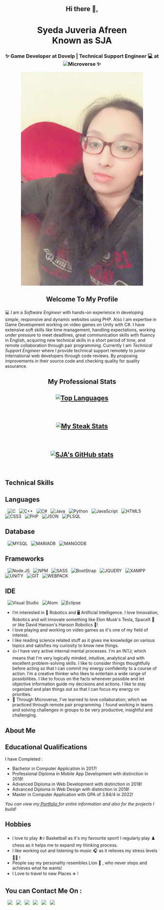 ### <h2 align="center">Hi there 👋,</h2>
### <h1 align="center">Syeda Juveria Afreen <br> Known as SJA</h1>
### <h3 align="center">✨ Game Developer at Dovelp | Technical Support Engineer 💻 at ![Microverse](https://img.shields.io/badge/Microverse-blueviolet) ✨</h3>

<p align="center">
  <img src="profile-pic.jpeg" width="400" height="700"/>
</p>

## <p align="center">Welcome To My Profile</p>

💻 I am a <i>Software Engineer</i> with hands-on experience in developing simple, responsive and dynamic websites using PHP. Also I am expertise in Game Development working on video games on Unity with C#. I have extensive soft skills like time management, handling expectations, working under pressure to meet deadlines, great communication skills with fluency in English, acquiring new technical skills in a short period of time, and remote collaboration through pair programming. Currently I am <i>Technical Support Engineer</i> where I provide technical support remotely to junior international web developers through code reviews. By proposing improvements in their source code and checking quality for quality assurance.

## <p align="center">My Professional Stats</p>

## <p align="center">[![Top Languages](https://github-readme-stats.vercel.app/api/top-langs/?username=sja-thedude)](https://github.com/sja-thedude/github-readme-stats)</p>
&nbsp;

## <p align="center">[![My Steak Stats](https://github-readme-streak-stats.herokuapp.com/?user=sja-thedude)](https://github.com/sja-thedude/github-readme-stats)</p>
&nbsp;

## <p align="center">[![SJA's GitHub stats](https://github-readme-stats.vercel.app/api?username=sja-thedude)](https://github.com/sja-thedude/github-readme-stats)</p>
&nbsp;

## Technical Skills

## Languages
&nbsp;
![C](https://img.shields.io/badge/C-00599C?style=for-the-badge&logo=c&logoColor=white) &nbsp;
![C++](https://img.shields.io/badge/C%2B%2B-00599C?style=for-the-badge&logo=c%2B%2B&logoColor=white) &nbsp;
![C#](https://img.shields.io/badge/C%23-239120?style=for-the-badge&logo=c-sharp&logoColor=white) &nbsp;
![Java](https://img.shields.io/badge/Java-ED8B00?style=for-the-badge&logo=java&logoColor=white) &nbsp;
![Python](https://img.shields.io/badge/Python-3776AB?style=for-the-badge&logo=python&logoColor=white) &nbsp;
![JavaScript](https://img.shields.io/badge/JavaScript-323330?style=for-the-badge&logo=javascript&logoColor=F7DF1E) &nbsp;
![HTML5](https://img.shields.io/badge/HTML5-E34F26?style=for-the-badge&logo=html5&logoColor=white) &nbsp;
![CSS3](https://img.shields.io/badge/CSS3-1572B6?style=for-the-badge&logo=css3&logoColor=white) &nbsp;
![PHP](https://img.shields.io/badge/PHP-777BB4?style=for-the-badge&logo=php&logoColor=white) &nbsp;
![JSON](https://img.shields.io/badge/json-5E5C5C?style=for-the-badge&logo=json&logoColor=white) &nbsp;
![PLSQL](https://img.shields.io/badge/PLSQL-F80000?style=for-the-badge&logo=oracle&logoColor=black)
&nbsp;

## Database
&nbsp;
![MYSQL](https://img.shields.io/badge/MySQL-005C84?style=for-the-badge&logo=mysql&logoColor=white) &nbsp;
![MARIADB](https://img.shields.io/badge/MariaDB-003545?style=for-the-badge&logo=mariadb&logoColor=white) &nbsp;
![MANGODB](https://img.shields.io/badge/MongoDB-white?style=for-the-badge&logo=mongodb&logoColor=4EA94B)
&nbsp;

## Frameworks
&nbsp;
![Node.JS](https://img.shields.io/badge/Node.js-339933?style=for-the-badge&logo=nodedotjs&logoColor=white) &nbsp;
![NPM](https://img.shields.io/badge/npm-CB3837?style=for-the-badge&logo=npm&logoColor=white) &nbsp;
![SASS](https://img.shields.io/badge/Sass-CC6699?style=for-the-badge&logo=sass&logoColor=white) &nbsp;
![BootStrap](https://img.shields.io/badge/Bootstrap-563D7C?style=for-the-badge&logo=bootstrap&logoColor=white) &nbsp;
![JQUERY](https://img.shields.io/badge/jQuery-0769AD?style=for-the-badge&logo=jquery&logoColor=white) &nbsp;
![XAMPP](https://img.shields.io/badge/Xampp-F37623?style=for-the-badge&logo=xampp&logoColor=white) &nbsp;
![UNITY](https://img.shields.io/badge/Unity-100000?style=for-the-badge&logo=unity&logoColor=white) &nbsp;
![GIT](https://img.shields.io/badge/Git-F05032?style=for-the-badge&logo=git&logoColor=white) &nbsp;
![WEBPACK](https://img.shields.io/badge/Webpack-8DD6F9?style=for-the-badge&logo=Webpack&logoColor=white)
&nbsp;

## IDE
&nbsp;
![Visual Studio](https://img.shields.io/badge/Visual_Studio_Code-0078D4?style=for-the-badge&logo=visual%20studio%20code&logoColor=white) &nbsp;
![Atom](https://img.shields.io/badge/Atom-66595C?style=for-the-badge&logo=Atom&logoColor=white) &nbsp;
![Eclipse](https://img.shields.io/badge/Eclipse-2C2255?style=for-the-badge&logo=eclipse&logoColor=white)
&nbsp;

- I’m interested in 🤖 Robotics and :desktop_computer: Artificial Intelligence. I love Innovation, Robotics and will innovate something like Elon Musk's Tesla, SpaceX :rocket: or like David Hanson's Hanson Robotics 🦾!
- I love playing and working on video games as it's one of my field of interest.
- I like reading science related stuff as it gives me knowledge on various topics and satisfies my curiosity to know new things.
- :+1: I have very active internal mental processes. I'm an INTJ; which means that I'm very logically minded, intuitive, analytical and with excellent problem-solving skills.  I like to consider things thoughtfully before acting so that I can commit my energy confidently to a course of action. I’m a creative thinker who likes to entertain a wide range of possibilities. I like to focus on the facts whenever possible and let objective information guide my decisions and actions. I like  to stay organized and plan things out so that I can focus my energy on priorities.
- :slightly_smiling_face: Through Microverse, I've learned to love collaboration; which we practiced through remote pair programming. I found working in teams and solving challenges in groups to be very productive, insightful and challenging.
&nbsp;

## About Me
## Educational Qualifications
I have Completed :
  - Bachelor in Computer Application in 2017!
  - Professional Diploma in Mobile App Development with distinction in 2018!
  - Advanced Diploma in Web Development with distinction in 2018!
  - Advanced Diploma in Web Design with distinction in 2018!
  - Master in Computer Application with GPA of 3.84/4 in 2022!
  
  _You can view my<a href="https://sja-portfolio.netlify.app/"> Portfolio </a>for entire information and also for the projects I build!_
&nbsp;
## Hobbies
  - I love to play ⛹️‍♀️ Basketball as it's my favourite sport! I regularly play ♟️ chess as it helps me to expand my thinking process.
  - I like working out and listening to music 🎧 as it relieves my stress levels 🏋️‍♀️ !
  - People say my personality resembles Lion 🦁 , who never stops and achieves what he wants!
  - I Love to travel to new Places ✈️ !
&nbsp;
## You can Contact Me On :
&nbsp;
<a target="_blank"
href="https://www.linkedin.com/in/syeda-juveria-afreen-23165898/"><img
src="https://img.shields.io/badge/-LinkedIn-0077b5?style=for-the-badge&logo=LinkedIn&logoColor=white"></img></a> &nbsp;
<a target="_blank"
href="https://instagram.com/sja_thedude"><img
src="https://img.shields.io/badge/Instagram-E4405F?style=for-the-badge&logo=instagram&logoColor=white"></img></a> &nbsp;
<a target="_blank"
href="https://twitter.com/sja_thedude"><img
src="https://img.shields.io/badge/-Twitter-1DA1F2?style=for-the-badge&logo=Twitter&logoColor=white"></img></a>  &nbsp;
<a target="_blank"
href="https://codepen.io/SJA"><img
src="https://img.shields.io/badge/Codepen-000000?style=for-the-badge&logo=codepen&logoColor=white"></img></a>  &nbsp;
<a target="_blank"
href="mailto:sja.affu765@gmail.com"><img
src="https://img.shields.io/badge/-Gmail-D14836?style=for-the-badge&logo=Gmail&logoColor=white"></img></a> &nbsp;
<a target="_blank"
href="https://wa.me/+966572705741"><img
src="https://img.shields.io/badge/WhatsApp-25D366?style=for-the-badge&logo=whatsapp&logoColor=white"></a> &nbsp;
